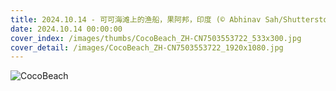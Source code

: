 ```yaml
---
title: 2024.10.14 - 可可海滩上的渔船，果阿邦，印度 (© Abhinav Sah/Shutterstock)
date: 2024.10.14 00:00:00
cover_index: /images/thumbs/CocoBeach_ZH-CN7503553722_533x300.jpg
cover_detail: /images/CocoBeach_ZH-CN7503553722_1920x1080.jpg
---
```


![CocoBeach](/images/CocoBeach_ZH-CN7503553722_1920x1080.jpg)
